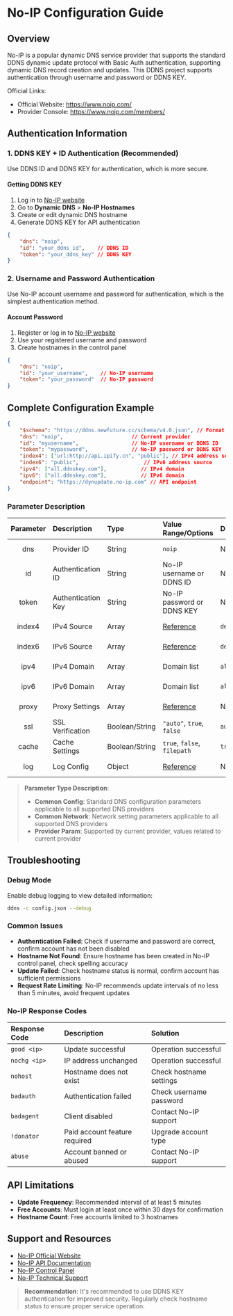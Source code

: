 # No-IP Configuration Guide

## Overview

No-IP is a popular dynamic DNS service provider that supports the standard DDNS dynamic update protocol with Basic Auth authentication, supporting dynamic DNS record creation and updates. This DDNS project supports authentication through username and password or DDNS KEY.

Official Links:

- Official Website: <https://www.noip.com/>
- Provider Console: <https://www.noip.com/members/>

## Authentication Information

### 1. DDNS KEY + ID Authentication (Recommended)

Use DDNS ID and DDNS KEY for authentication, which is more secure.

#### Getting DDNS KEY

1. Log in to [No-IP website](https://www.noip.com/)
2. Go to **Dynamic DNS** > **No-IP Hostnames**
3. Create or edit dynamic DNS hostname
4. Generate DDNS KEY for API authentication

```json
{
    "dns": "noip",
    "id": "your_ddns_id",    // DDNS ID
    "token": "your_ddns_key" // DDNS KEY
}
```

### 2. Username and Password Authentication

Use No-IP account username and password for authentication, which is the simplest authentication method.

#### Account Password

1. Register or log in to [No-IP website](https://www.noip.com/)
2. Use your registered username and password
3. Create hostnames in the control panel

```json
{
    "dns": "noip",
    "id": "your_username",    // No-IP username
    "token": "your_password"  // No-IP password
}
```

## Complete Configuration Example

```json
{
    "$schema": "https://ddns.newfuture.cc/schema/v4.0.json", // Format validation
    "dns": "noip",                      // Current provider
    "id": "myusername",                 // No-IP username or DDNS ID
    "token": "mypassword",              // No-IP password or DDNS KEY
    "index4": ["url:http://api.ipify.cn", "public"], // IPv4 address source
    "index6": "public",                     // IPv6 address source
    "ipv4": ["all.ddnskey.com"],           // IPv4 domain
    "ipv6": ["all.ddnskey.com"],           // IPv6 domain
    "endpoint": "https://dynupdate.no-ip.com" // API endpoint
}
```

### Parameter Description

| Parameter | Description      | Type           | Value Range/Options                     | Default                       | Parameter Type |
| :-------: | :--------------- | :------------- | :------------------------------------- | :---------------------------- | :------------- |
| dns       | Provider ID      | String         | `noip`                                 | None                          | Provider Param |
| id        | Authentication ID| String         | No-IP username or DDNS ID              | None                          | Provider Param |
| token     | Authentication Key| String        | No-IP password or DDNS KEY             | None                          | Provider Param |
| index4    | IPv4 Source      | Array          | [Reference](../json.en.md#ipv4-ipv6)  | `default`                     | Common Config  |
| index6    | IPv6 Source      | Array          | [Reference](../json.en.md#ipv4-ipv6)  | `default`                     | Common Config  |
| ipv4      | IPv4 Domain      | Array          | Domain list                            | `all.ddnskey.com`             | Common Config  |
| ipv6      | IPv6 Domain      | Array          | Domain list                            | `all.ddnskey.com`             | Common Config  |
| proxy     | Proxy Settings   | Array          | [Reference](../json.en.md#proxy)      | None                          | Common Network |
| ssl       | SSL Verification | Boolean/String | `"auto"`, `true`, `false`              | `auto`                        | Common Network |
| cache     | Cache Settings   | Boolean/String | `true`, `false`, `filepath`            | `true`                        | Common Config  |
| log       | Log Config       | Object         | [Reference](../json.en.md#log)        | None                          | Common Config  |

> **Parameter Type Description**:
>
> - **Common Config**: Standard DNS configuration parameters applicable to all supported DNS providers
> - **Common Network**: Network setting parameters applicable to all supported DNS providers
> - **Provider Param**: Supported by current provider, values related to current provider

## Troubleshooting

### Debug Mode

Enable debug logging to view detailed information:

```sh
ddns -c config.json --debug
```

### Common Issues

- **Authentication Failed**: Check if username and password are correct, confirm account has not been disabled
- **Hostname Not Found**: Ensure hostname has been created in No-IP control panel, check spelling accuracy
- **Update Failed**: Check hostname status is normal, confirm account has sufficient permissions
- **Request Rate Limiting**: No-IP recommends update intervals of no less than 5 minutes, avoid frequent updates

### No-IP Response Codes

| Response Code   | Description              | Solution                |
| :-------------- | :----------------------- | :---------------------- |
| `good <ip>`     | Update successful        | Operation successful    |
| `nochg <ip>`    | IP address unchanged     | Operation successful    |
| `nohost`        | Hostname does not exist  | Check hostname settings |
| `badauth`       | Authentication failed    | Check username password |
| `badagent`      | Client disabled          | Contact No-IP support   |
| `!donator`      | Paid account feature required | Upgrade account type |
| `abuse`         | Account banned or abused | Contact No-IP support   |

## API Limitations

- **Update Frequency**: Recommended interval of at least 5 minutes
- **Free Accounts**: Must login at least once within 30 days for confirmation
- **Hostname Count**: Free accounts limited to 3 hostnames

## Support and Resources

- [No-IP Official Website](https://www.noip.com/)
- [No-IP API Documentation](https://www.noip.com/integrate/request)
- [No-IP Control Panel](https://www.noip.com/members/)
- [No-IP Technical Support](https://www.noip.com/support)

> **Recommendation**: It's recommended to use DDNS KEY authentication for improved security. Regularly check hostname status to ensure proper service operation.
